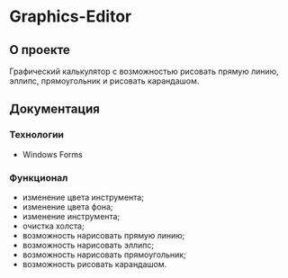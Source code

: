 # Graphics-Editor
## О проекте 
Графический калькулятор с возможностью рисовать прямую линию, эллипс, прямоугольник и рисовать карандашом.
## Документация
### Технологии
+ Windows Forms
### Функционал 
+ изменение цвета инструмента;
+ изменение цвета фона;
+ изменение инструмента;
+ очистка холста;
+ возможность нарисовать прямую линию;
+ возможность нарисовать эллипс;
+ возможность нарисовать прямоугольник;
+ возможность рисовать карандашом.
